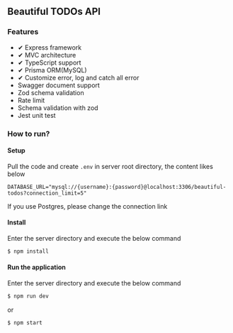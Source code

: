 ## Beautiful TODOs API

### Features

- ✔ Express framework
- ✔ MVC architecture
- ✔ TypeScript support
- ✔ Prisma ORM(MySQL)
- ✔ Customize error, log and catch all error
- Swagger document support
- Zod schema validation
- Rate limit
- Schema validation with zod
- Jest unit test

### How to run?

#### Setup

Pull the code and create `.env` in server root directory, the content likes below

```.env
DATABASE_URL="mysql://{username}:{password}@localhost:3306/beautiful-todos?connection_limit=5"
```

If you use Postgres, please change the connection link

#### Install

Enter the server directory and execute the below command

```bash
$ npm install
```

#### Run the application

Enter the server directory and execute the below command

```bash
$ npm run dev
```

or

```bash
$ npm start
```
